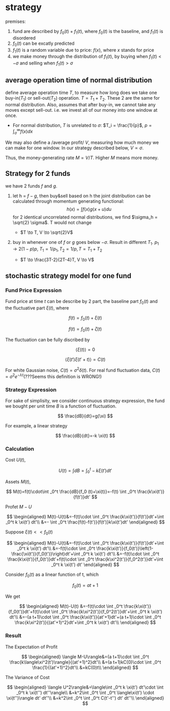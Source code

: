 

# strategy
premises:
1. fund are described by $f_0(t) + f_1(t)$, where $f_0(t)$ is the baseline, and $f_1(t)$ is disordered
2. $f_0(t)$ can be excatly predicted
3. $f_1(t)$ is a random variable due to price: $f(x)$, where $x$ stands for price
4. we make money through the distribution of $f_1(t)$, by buying when $f_1(t) < - \sigma$ and selling when $f_1(t) > \sigma$

## average operation time of normal distribution
define average operation time $T$, to measure how long does we take one buy-in($T_1$) or sell-out($T_2$) operation.
$T = T_1 + T_2$. These 2 are the same for normal distribution. Also, assumes that after buy-in, we cannot take any moves except sell-out.
i.e. we invest all of our money into one window at once.

- For normal distribution, $T$ is unrelated to $\sigma$:
  $T_i = \frac{1}{p}$, $p = \int_\sigma^\infty f(x) dx$

We may also define a /average profit/ $V$, measuring how much money we can make for one window. In our strategy
described below, $V \propto \sigma$.

Thus, the money-generating rate $M = V/T$. Higher $M$ means more money.

## Strategy for 2 funds
we have 2 funds $f$ and $g$.

1. let h = $f - g$, then buy&sell based on h
   the joint distribution can be calculated through momentum generating functional:
   $$h(x) = \int f(x) g(x + u) du$$
   for 2 identical uncorrelated normal distributions, we find $\sigma_h = \sqrt{2} \sigma$. T would not change

   - $T \to T, V \to \sqrt{2}V$
2. buy in whenever one of $f$ or $g$ goes below $-\sigma$. Result in different $T_1$.
   $p_1 \to 2(1 - p)p$, $T_1 = 1/p_1, T_2 = 1/p, T = T_1 + T_2$

   - $T \to \frac{3T-2}{2T-4}T, V \to V$

## stochastic strategy model for one fund
### Fund Price Expression
Fund price at time $t$ can be describe by 2 part, the baseline part $f_0(t)$ and the fluctuative part $\xi(t)$, where

$$
f(t)=f_0(t)+\xi(t)
$$

$$
f(t)=f_0(t)+\zeta(t)
$$

   The fluctuation can be fully discribed by

$$
   \langle\xi(t)\rangle=0
$$

$$
   \langle\xi(t')\xi(t'+t)\rangle=C(t)
$$

   For white Gaussian noise, $C(t)=\sigma^2\delta(t)$. For real fund fluctuation data, $C(t)=\sigma^2 e^{-\lambda t}$(???Seems this definition is WRONG!)

### Strategy Expression
For sake of simplisity, we consider continuous strategy expression, the fund we bought per unit time $B$ is a function of fluctuation. 

$$
\frac{dB}{dt}=g(\xi)
$$

For example, a linear strategy

$$
\frac{dB}{dt}=-k \xi(t)
$$

### Calculation
Cost $U(t)$, 

$$
U(t)=\int dB=\int _0^t -k \xi(t') dt'
$$

Assets $M(t)$,

$$
M(t)=f(t)\cdot\int _0^t \frac{dB}{f_0 (t)+\xi(t)}=-f(t) \int _0^t \frac{k\xi(t')}{f(t')}dt'
$$

Profet $M-U$

$$
\begin{aligned}
M(t)-U(t)&=-f(t)\cdot \int _0^t \frac{k\xi(t')}{f(t')}dt'+\int _0^t k \xi(t') dt'\\
&=- \int _0^t \frac{f(t)-f(t')}{f(t')}k\xi(t')dt'
\end{aligned}
$$

Suppose $\xi(t)<<f_0(t)$

$$
\begin{aligned}
M(t)-U(t)&=-f(t)\cdot \int _0^t \frac{k\xi(t')}{f(t')}dt'+\int _0^t k \xi(t') dt'\\
&=-f(t)\cdot \int _0^t \frac{k\xi(t')}{f_0(t')}\left(1-\frac{\xi(t')}{f_0(t')}\right)dt'+\int _0^t k \xi(t') dt'\\
&=-f(t)\cdot \int _0^t \frac{k\xi(t')}{f_0(t')}dt'+f(t)\cdot \int _0^t \frac{k\xi^2(t')}{f_0^2(t')}dt'+\int _0^t k \xi(t') dt'
\end{aligned}
$$

Consider $f_0(t)$ as a linear function of t, which

$$
f_0(t)=a t+1
$$

We get

$$
\begin{aligned}
M(t)-U(t)
&=-f(t)\cdot \int _0^t \frac{k\xi(t')}{f_0(t')}dt'+f(t)\cdot \int _0^t \frac{k\xi^2(t')}{f_0^2(t')}dt'+\int _0^t k \xi(t') dt'\\
&=-(a t+1)\cdot \int _0^t \frac{k\xi(t')}{at'+1}dt'+(a t+1)\cdot \int _0^t \frac{k\xi^2(t')}{(at'+1)^2}dt'+\int _0^t k \xi(t') dt'\\
\end{aligned}
$$

### Result
The Expectation of Profit

$$
\begin{aligned}
   \langle M-U\rangle&=(a t+1)\cdot \int _0^t \frac{k\langle\xi^2(t')\rangle}{(at'+1)^2}dt'\\
   &=(a t+1)kC(0)\cdot \int _0^t \frac{1}{(at'+1)^2}dt'\\
   &=kC(0)t\\
\end{aligned}
$$

The Variance of Cost

$$
\begin{aligned}
   \langle U^2\rangle&=\langle\int _0^t  k \xi(t') dt'\cdot \int _0^t  k \xi(t'') dt''\rangle\\
&=k^2\int _0^t  \int _0^t \langle\xi(t') \cdot  \xi(t'')\rangle dt' dt''\\
&=k^2\int _0^t  \int _0^t C(t'-t'') dt' dt''\\
\end{aligned}
$$

